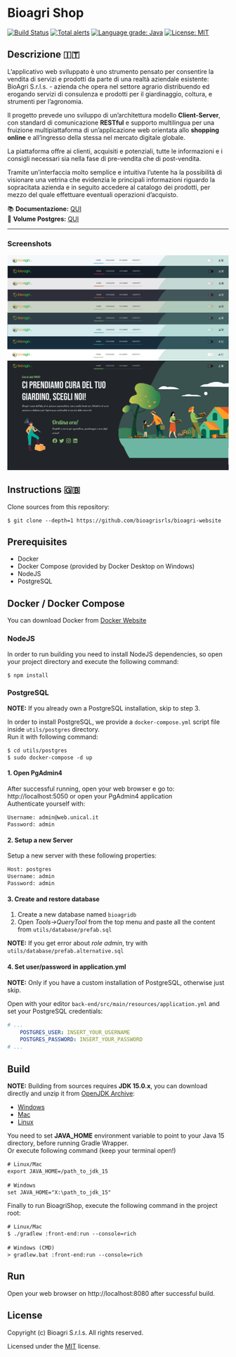 # Bioagri Shop

[![Build Status](https://travis-ci.com/nefele-org/nefele-desktop.svg?branch=master)](https://travis-ci.com/nefele-org/nefele-desktop)
[![Total alerts](https://img.shields.io/lgtm/alerts/g/nefele-org/nefele-desktop.svg?logo=lgtm&logoWidth=18)](https://lgtm.com/projects/g/nefele-org/nefele-desktop/alerts/)
[![Language grade: Java](https://img.shields.io/lgtm/grade/java/g/nefele-org/nefele-desktop.svg?logo=lgtm&logoWidth=18)](https://lgtm.com/projects/g/nefele-org/nefele-desktop/context:java)
[![License: MIT](https://img.shields.io/badge/License-MIT-blue.svg)](/LICENSE)

## Descrizione :it:
L’applicativo web sviluppato è uno strumento pensato per consentire la vendita
di servizi e prodotti da parte di una realtà aziendale esistente: BioAgri S.r.l.s. -
azienda che opera nel settore agrario distribuendo ed erogando servizi di
consulenza e prodotti per il giardinaggio, coltura, e strumenti per l’agronomia.  

Il progetto prevede uno sviluppo di un’architettura modello **Client-Server**, con
standard di comunicazione **RESTful** e supporto multilingua per una fruizione
multipiattaforma di un’applicazione web orientata allo **shopping online** e
all’ingresso della stessa nel mercato digitale globale.  

La piattaforma offre ai clienti, acquisiti e potenziali, tutte le informazioni e i
consigli necessari sia nella fase di pre-vendita che di post-vendita.  

Tramite un’interfaccia molto semplice e intuitiva l’utente ha la possibilità di
visionare una vetrina che evidenzia le principali informazioni riguardo la
sopracitata azienda e in seguito accedere al catalogo dei prodotti, per mezzo
del quale effettuare eventuali operazioni d’acquisto.

:books: **Documentazione:** [QUI](docs/wcomp/documentation.pdf)  
:floppy_disk: **Volume Postgres:** [QUI](utils/postgres/postgres-volume.tar.xz)

-----------------------
  
### Screenshots
![Screenshots](docs/wcomp/images/5-themes.png)


## Instructions :uk:
Clone sources from this repository:
```shell
$ git clone --depth=1 https://github.com/bioagrisrls/bioagri-website
```
## Prerequisites

- Docker
- Docker Compose (provided by Docker Desktop on Windows)
- NodeJS
- PostgreSQL

## Docker / Docker Compose
You can download Docker from [Docker Website](https://www.docker.com/get-started)

### NodeJS
In order to run building you need to install NodeJS dependencies, so open your project directory and execute the following command:
```shell
$ npm install
```

### PostgreSQL
 **NOTE:** If you already own a PostgreSQL installation, skip to step 3.

In order to install PostgreSQL, we provide a ```docker-compose.yml``` script file inside ```utils/postgres``` directory.  
Run it with following command:
```shell script
$ cd utils/postgres
$ sudo docker-compose -d up
```

#### 1. Open PgAdmin4
After successful running, open your web browser e go to: http://localhost:5050 or open your PgAdmin4 application  
Authenticate yourself with:
```shell
Username: admin@web.unical.it
Password: admin
```

#### 2. Setup a new Server
Setup a new server with these following properties:
```shell
Host: postgres
Username: admin
Password: admin
```

#### 3. Create and restore database
1. Create a new database named ```bioagridb```
2. Open *Tools->QueryTool* from the top menu and paste all the content from ```utils/database/prefab.sql```

**NOTE:** If you get error about *role admin*, try with ```utils/database/prefab.alternative.sql```

#### 4. Set user/password in application.yml
**NOTE:** Only if you have a custom installation of PostgreSQL, otherwise just skip.

Open with your editor ```back-end/src/main/resources/application.yml``` and set your PostgreSQL credentials:
```yaml
# ...
    POSTGRES_USER: INSERT_YOUR_USERNAME
    POSTGRES_PASSWORD: INSERT_YOUR_PASSWORD
# ...
```

## Build

**NOTE:** Building from sources requires **JDK 15.0.x**, you can download directly and unzip it from [OpenJDK Archive](https://jdk.java.net/archive/):
* [Windows](https://download.java.net/java/GA/jdk15.0.1/51f4f36ad4ef43e39d0dfdbaf6549e32/9/GPL/openjdk-15.0.1_windows-x64_bin.zip)
* [Mac](https://download.java.net/java/GA/jdk15.0.1/51f4f36ad4ef43e39d0dfdbaf6549e32/9/GPL/openjdk-15.0.1_osx-x64_bin.tar.gz)
* [Linux](https://download.java.net/java/GA/jdk15.0.1/51f4f36ad4ef43e39d0dfdbaf6549e32/9/GPL/openjdk-15.0.1_linux-x64_bin.tar.gzhttps://download.java.net/java/GA/jdk15/779bf45e88a44cbd9ea6621d33e33db1/36/GPL/openjdk-15_linux-x64_bin.tar.gz)

You need to set **JAVA_HOME** environment variable to point to your Java 15 directory, before running Gradle Wrapper.  
Or execute following command (keep your terminal open!)

```shell
# Linux/Mac
export JAVA_HOME=/path_to_jdk_15

# Windows
set JAVA_HOME="X:\path_to_jdk_15"
```

Finally to run BioagriShop, execute the following command in the project root:
```shell
# Linux/Mac
$ ./gradlew :front-end:run --console=rich

# Windows (CMD)
> gradlew.bat :front-end:run --console=rich
```

## Run
Open your web browser on http://localhost:8080 after successful build.

## License

Copyright (c) Bioagri S.r.l.s. All rights reserved.

Licensed under the [MIT](/LICENSE) license.

